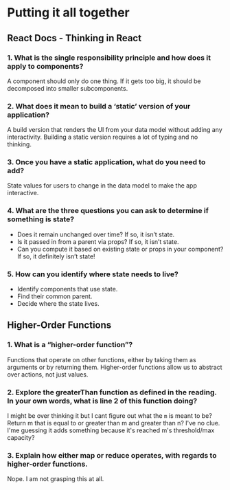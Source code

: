# Putting it all together

## React Docs - Thinking in React

### 1. What is the single responsibility principle and how does it apply to components?
A component should only do one thing. If it gets too big, it should be decomposed into smaller subcomponents.

### 2. What does it mean to build a ‘static’ version of your application?
A build version that renders the UI from your data model without adding any interactivity. Building a static version requires a lot of typing and no thinking.

### 3. Once you have a static application, what do you need to add?
State values for users to change in the data model to make the app interactive.

### 4. What are the three questions you can ask to determine if something is state?
- Does it remain unchanged over time? If so, it isn’t state.
- Is it passed in from a parent via props? If so, it isn’t state.
- Can you compute it based on existing state or props in your component? If so, it definitely isn’t state!

### 5. How can you identify where state needs to live?
- Identify components that use state.
- Find their common parent.
- Decide where the state lives.


## Higher-Order Functions

### 1. What is a “higher-order function”?
Functions that operate on other functions, either by taking them as arguments or by returning them.
Higher-order functions allow us to abstract over actions, not just values.

### 2. Explore the greaterThan function as defined in the reading. In your own words, what is line 2 of this function doing?
I might be over thinking it but I cant figure out what the `m` is meant to be? Return m that is equal to or greater than m and greater than n? I've no clue. I'me guessing it adds something because it's reached m's threshold/max capacity?

### 3. Explain how either map or reduce operates, with regards to higher-order functions.
Nope. I am not grasping this at all.